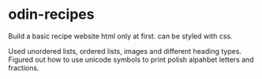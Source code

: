 # odin-recipes
Build a basic recipe website
html only at first. can be styled with css.

Used unordered lists, ordered lists, images and different heading types. 
Figured out how to use unicode symbols to print polish alpahbet letters 
and fractions.